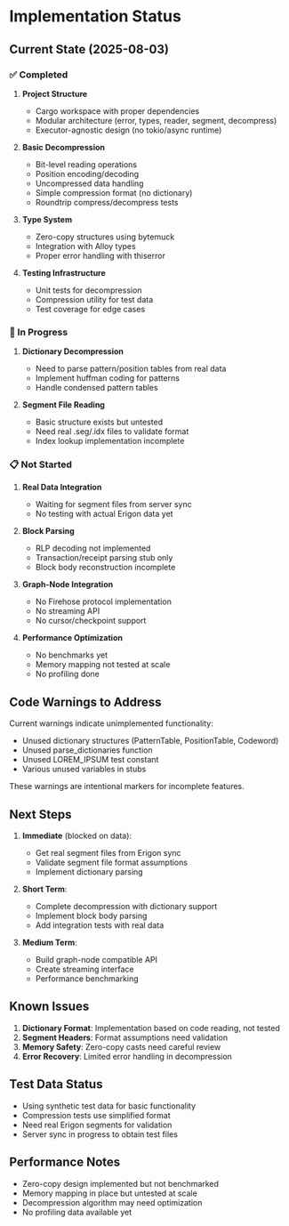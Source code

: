 # Implementation Status

## Current State (2025-08-03)

### ✅ Completed

1. **Project Structure**
   - Cargo workspace with proper dependencies
   - Modular architecture (error, types, reader, segment, decompress)
   - Executor-agnostic design (no tokio/async runtime)

2. **Basic Decompression**
   - Bit-level reading operations
   - Position encoding/decoding  
   - Uncompressed data handling
   - Simple compression format (no dictionary)
   - Roundtrip compress/decompress tests

3. **Type System**
   - Zero-copy structures using bytemuck
   - Integration with Alloy types
   - Proper error handling with thiserror

4. **Testing Infrastructure**
   - Unit tests for decompression
   - Compression utility for test data
   - Test coverage for edge cases

### 🚧 In Progress

1. **Dictionary Decompression**
   - Need to parse pattern/position tables from real data
   - Implement huffman coding for patterns
   - Handle condensed pattern tables

2. **Segment File Reading**
   - Basic structure exists but untested
   - Need real .seg/.idx files to validate format
   - Index lookup implementation incomplete

### 📋 Not Started

1. **Real Data Integration**
   - Waiting for segment files from server sync
   - No testing with actual Erigon data yet

2. **Block Parsing**
   - RLP decoding not implemented
   - Transaction/receipt parsing stub only
   - Block body reconstruction incomplete

3. **Graph-Node Integration**
   - No Firehose protocol implementation
   - No streaming API
   - No cursor/checkpoint support

4. **Performance Optimization**
   - No benchmarks yet
   - Memory mapping not tested at scale
   - No profiling done

## Code Warnings to Address

Current warnings indicate unimplemented functionality:
- Unused dictionary structures (PatternTable, PositionTable, Codeword)
- Unused parse_dictionaries function
- Unused LOREM_IPSUM test constant
- Various unused variables in stubs

These warnings are intentional markers for incomplete features.

## Next Steps

1. **Immediate** (blocked on data):
   - Get real segment files from Erigon sync
   - Validate segment file format assumptions
   - Implement dictionary parsing

2. **Short Term**:
   - Complete decompression with dictionary support
   - Implement block body parsing
   - Add integration tests with real data

3. **Medium Term**:
   - Build graph-node compatible API
   - Create streaming interface
   - Performance benchmarking

## Known Issues

1. **Dictionary Format**: Implementation based on code reading, not tested
2. **Segment Headers**: Format assumptions need validation
3. **Memory Safety**: Zero-copy casts need careful review
4. **Error Recovery**: Limited error handling in decompression

## Test Data Status

- Using synthetic test data for basic functionality
- Compression tests use simplified format
- Need real Erigon segments for validation
- Server sync in progress to obtain test files

## Performance Notes

- Zero-copy design implemented but not benchmarked
- Memory mapping in place but untested at scale
- Decompression algorithm may need optimization
- No profiling data available yet